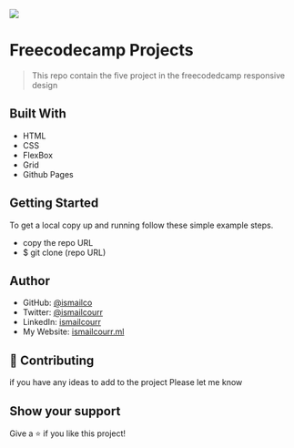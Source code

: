 ![](https://img.shields.io/badge/-freecodecamp-blue)


# Freecodecamp Projects

> This repo contain the five project in the freecodedcamp responsive design 

<!-- ![screenshot](img/screenshot.png) -->

## Built With

- HTML
- CSS
- FlexBox
- Grid
- Github Pages

## Getting Started

To get a local copy up and running follow these simple example steps.

- copy the repo URL
- $ git clone (repo URL)

## Author

- GitHub: [@ismailco](https://github.com/Ismailco)
- Twitter: [@ismailcourr](https://www.twitter.com/ismailcourr)
- LinkedIn: [ismailcourr](https://www.linkedin.com/in/ismailcourr/)
- My Website: [ismailcourr.ml](https://www.ismailcourr.ml)

## 🤝 Contributing

if you have any ideas to add to the project Please let me know

## Show your support

Give a ⭐️ if you like this project!
